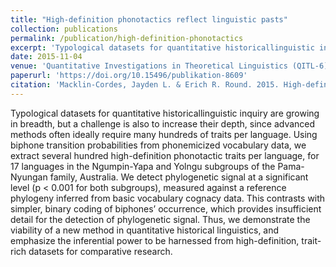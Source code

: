 ```yaml
---
title: "High-definition phonotactics reflect linguistic pasts"
collection: publications
permalink: /publication/high-definition-phonotactics
excerpt: 'Typological datasets for quantitative historicallinguistic inquiry are growing in breadth, but a challenge is also to increase their depth, since advanced methods often ideally require many hundreds of traits per language.'
date: 2015-11-04
venue: 'Quantitative Investigations in Theoretical Linguistics (QITL-6)'
paperurl: 'https://doi.org/10.15496/publikation-8609'
citation: 'Macklin-Cordes, Jayden L. & Erich R. Round. 2015. High-definition phonotactics reflect linguistic pasts. <i>Quantitative Investigations in Theoretical Linguistics (QITL-6)</i>. Tübingen: University of Tübingen.'
---
```


Typological datasets for quantitative historicallinguistic inquiry are growing in breadth, but a challenge is also to increase their depth, since advanced methods often ideally require many hundreds of traits per language. Using biphone transition probabilities from phonemicized vocabulary data, we extract several hundred high-definition phonotactic traits per language, for 17 languages in the Ngumpin-Yapa and Yolngu subgroups of the Pama-Nyungan family, Australia. We detect phylogenetic signal at a significant level (p < 0.001 for both subgroups), measured against a reference phylogeny inferred from basic vocabulary cognacy data. This contrasts with simpler, binary coding of biphones’ occurrence, which provides insufficient detail for the detection of phylogenetic signal. Thus, we demonstrate the viability of a new method in quantitative historical linguistics, and emphasize the inferential power to be harnessed from high-definition, trait-rich datasets for comparative research.
